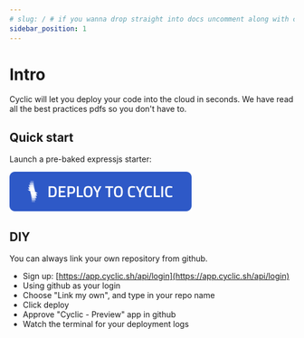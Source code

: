 ```yaml
---
# slug: / # if you wanna drop straight into docs uncomment along with config change
sidebar_position: 1
---
```



# Intro

Cyclic will let you deploy your code into the cloud in seconds. We have read all the best practices pdfs so you don't have to.

## Quick start

Launch a pre-baked expressjs starter:

[![Deploy Expressjs Starter on Cyclic](/img/cyclic/deploy.svg)](https://app.cyclic.sh/api/app/deploy/cyclic-software/express-hello-world)

## DIY

You can always link your own repository from github.

- Sign up: [https://app.cyclic.sh/api/login](https://app.cyclic.sh/api/login)
- Using github as your login
- Choose "Link my own", and type in your repo name
- Click deploy
- Approve "Cyclic - Preview" app in github
- Watch the terminal for your deployment logs
